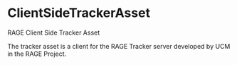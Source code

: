 # ClientSideTrackerAsset
RAGE Client Side Tracker Asset

The tracker asset is a client for the RAGE Tracker server developed by UCM in the RAGE Project.
